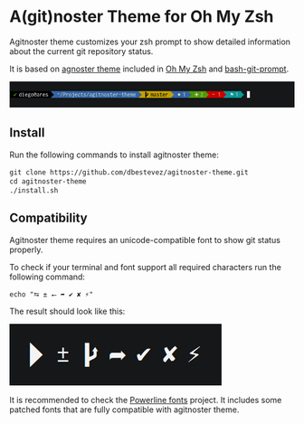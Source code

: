 # A(git)noster Theme for Oh My Zsh
Agitnoster theme customizes your zsh prompt to show detailed information about the current git repository status.

It is based on [agnoster theme](https://gist.github.com/3712874) included in [Oh My Zsh](https://github.com/robbyrussell/oh-my-zsh) and [bash-git-prompt](https://github.com/magicmonty/bash-git-prompt).

![Theme preview](preview.png)

## Install
Run the following commands to install agitnoster theme:
```
git clone https://github.com/dbestevez/agitnoster-theme.git
cd agitnoster-theme
./install.sh
```


## Compatibility
Agitnoster theme requires an unicode-compatible font to show git status properly.

To check if your terminal and font support all required characters run the following command:

```
echo "⮀ ± ⭠ ➦ ✔ ✘ ⚡"
```

The result should look like this:

![Compatibility preview](comp-preview.png)

It is recommended to check the [Powerline fonts](https://github.com/powerline/fonts) project. It includes some patched fonts that are fully compatible with agitnoster theme.
